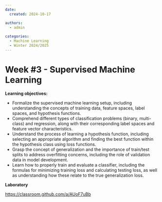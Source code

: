 ```yaml
---
date:
  created: 2024-10-17

authors:
  - admin
    
categories:  
  - Machine Learning
  - Winter 2024/2025
---
```


# Week #3 - Supervised Machine Learning
  

<!-- more -->

**Learning objectives:**

- Formalize the supervised machine learning setup, including understanding the concepts of training data, feature spaces, label spaces, and hypothesis functions.
- Comprehend different types of classification problems (binary, multi-class) and regression, along with their corresponding label spaces and feature vector characteristics.
- Understand the process of learning a hypothesis function, including selecting an appropriate algorithm and finding the best function within the hypothesis class using loss functions.
- Grasp the concept of generalization and the importance of train/test splits to address overfitting concerns, including the role of validation data in model development.
- Learn how to properly train and evaluate a classifier, including the formulas for minimizing training loss and calculating testing loss, as well as understanding how these relate to the true generalization loss.

**Laboratory**

https://classroom.github.com/a/AUoF7uBb